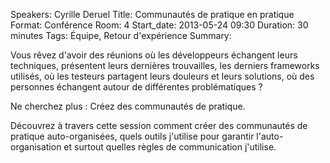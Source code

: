 Speakers: Cyrille Deruel
Title: Communautés de pratique en pratique
Format: Conférence
Room: 4
Start_date: 2013-05-24 09:30
Duration: 30 minutes
Tags: Équipe, Retour d'expérience
Summary:

Vous rêvez d'avoir des réunions où les développeurs échangent leurs techniques, présentent leurs dernières trouvailles,  les derniers frameworks utilisés, où les testeurs partagent leurs douleurs et leurs solutions, où des personnes échangent autour de différentes problématiques ? 

Ne cherchez plus : Créez des communautés de pratique.

Découvrez à travers cette session comment créer des communautés de pratique auto-organisées, quels outils j'utilise pour garantir l'auto-organisation et surtout quelles règles de communication j'utilise.
